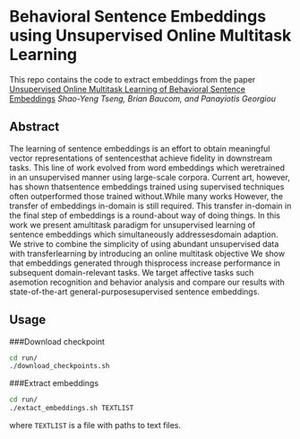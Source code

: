 # Behavioral Sentence Embeddings using Unsupervised Online Multitask Learning
This repo contains the code to extract embeddings from the paper
[Unsupervised Online Multitask Learning of Behavioral Sentence Embeddings](https://arxiv.org/pdf/1807.06792.pdf)
_Shao-Yeng Tseng, Brian Baucom, and Panayiotis Georgiou_

## Abstract 
The learning of sentence embeddings is an effort to obtain meaningful vector
representations of sentencesthat achieve fidelity in downstream tasks. This
line of work evolved from word embeddings which weretrained in an unsupervised
manner using large-scale corpora.  Current art, however, has shown thatsentence
embeddings trained using supervised techniques often outperformed those trained
without.While many works However, the transfer of embeddings in-domain is still
required.  This transfer in-domain in the final step of embeddings is a
round-about way of doing things. In this work we present amultitask paradigm
for unsupervised learning of sentence embeddings which simultaneously
addressesdomain adaption. We strive to combine the simplicity of using abundant
unsupervised data with transferlearning by introducing an online multitask
objective We show that embeddings generated through thisprocess increase
performance in subsequent domain-relevant tasks. We target affective tasks such
asemotion recognition and behavior analysis and compare our results with
state-of-the-art general-purposesupervised sentence embeddings.

## Usage
###Download checkpoint
``` bash
cd run/
./download_checkpoints.sh
```

###Extract embeddings
``` bash
cd run/
./extact_embeddings.sh TEXTLIST
```
where `TEXTLIST` is a file with paths to text files. 





